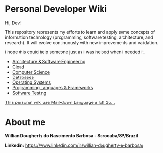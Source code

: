 # Personal Developer Wiki

Hi, Dev! 

This repository represents my efforts to learn and apply some concepts of information technology (programming, software testing, architecture, and research). It will evolve continuously with new improvements and validation.

I hope this could help someone just as I was helped when I needed it.

* [Architecture & Software Engineering](Architecture%20%26%20Software%20Engineering/README.md)
* [Cloud](Cloud/README.md)
* [Computer Science](Computer%20Science/README.md)
* [Databases](Databases/README.md)
* [Operating Systems](Operating%20Systems/README.md)
* [Programming Languages & Frameworks](Programming%20Languages%20%26%20Frameworks/README.md)
* [Software Testing](Software%20Testing/README.md)

[This personal wiki use Markdown Language a lot! So...](https://commonmark.org/help/tutorial/index.html)

# About me

**Willian Dougherty do Nascimento Barbosa - Sorocaba/SP/Brazil**

**Linkedin:** https://www.linkedin.com/in/willian-dougherty-n-barbosa/
